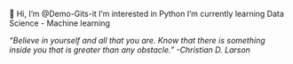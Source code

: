 👋 Hi, I’m @Demo-Gits-it
I’m interested in Python
I’m currently learning Data Science - Machine learning

_“Believe in yourself and all that you are. Know that there is something inside you that is greater than any obstacle.” 
-Christian D. Larson_
